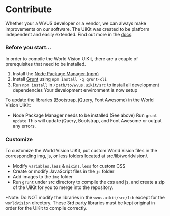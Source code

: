 # Contribute
Whether your a WVUS developer or a vendor, we can always make improvements on our software. The UiKit was created to be platform independent and easily extended.  Find out more in the [docs](http://wvus-ibu.github.io/wvus.uikit).

### Before you start...
In order to compile the World Vision UiKit, there are a couple of prerequisites that need to be installed.

1. Install the [Node Package Manager (npm)](http://nodejs.org/download/)
2. Install [Grunt](http://gruntjs.com/getting-started) using `npm install -g grunt-cli`
3. Run `npm install` in `/path/to/wvus.uikit/src` to install all development dependencies 
Your development environment is now setup

To update the libraries (Bootstrap, jQuery, Font Awesome) in the World Vision UiKit:
* Node Package Manager needs to be installed (See above)
Run `grunt update`
This will update jQuery, Bootstrap, and Font Awesome or output any errors.

### Customize
To customize the World Vision UiKit, put custom World Vision files in the corresponding img, js, or less folders located at src/lib/worldvision/.

* Modify `variables.less` & `mixins.less` for custom CSS
* Create or modify JavaScript files in the `js` folder
* Add images to the `img` folder
* Run `grunt` under src directory to compile the css and js, and create a zip of the UiKit for you to merge into the repository.

*Note: Do NOT modify the libraries in the `wvus.uikit/src/lib` except for the `worldvision` directory.  These 3rd party libraries must be kept original in order for the UiKit to compile correctly.